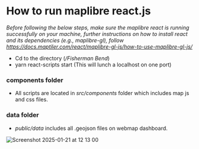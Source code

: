 
# How to run maplibre react.js


<em> Before following the below steps, make sure the maplibre react is running successfully on your machine, further instructions on how to install react and its dependencies (e.g., maplibre-gl), follow https://docs.maptiler.com/react/maplibre-gl-js/how-to-use-maplibre-gl-js/</em>

- Cd to the directory (<em>/Fisherman Bend</em>) 
- yarn react-scripts start (This will lunch a localhost on one port)

### components folder
- All scripts are located in <em>src/components</em> folder which includes map js and css files.

### data folder
- <em>public/data</em> includes all .geojson files on webmap dashboard.

![Screenshot 2025-01-21 at 12 13 00](https://github.com/user-attachments/assets/3edf2309-a2ac-4e82-ae0c-f2f7d0782808)
